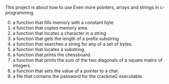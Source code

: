 This project is about how to use Even more pointers, arrays and strings in c-programming
 
0. a function that fills memory with a constant byte
1. a function that copies memory area.
2.  a function that locates a character in a string
3. a function that gets the length of a prefix substring
4. a function that searches a string for any of a set of bytes.
5.  a function that locates a substring.
6. a function that prints the chessboard.
7. a function that prints the sum of the two diagonals of a square matrix of integers.
8.  a function that sets the value of a pointer to a char.
9.  a file that contains the password for the crackme2 executable.
